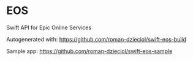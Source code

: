 # EOS

Swift API for Epic Online Services

Autogenerated with: https://github.com/roman-dzieciol/swift-eos-build

Sample app: https://github.com/roman-dzieciol/swift-eos-sample
